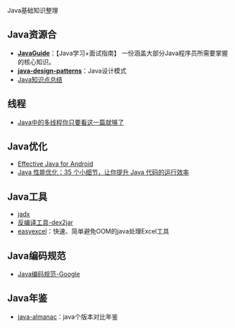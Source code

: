 Java基础知识整理

## Java资源合

* [**JavaGuide**](https://github.com/Snailclimb/JavaGuide)：【Java学习+面试指南】 一份涵盖大部分Java程序员所需要掌握的核心知识。
* [**java-design-patterns**](https://github.com/iluwatar/java-design-patterns)：Java设计模式
* [Java知识点总结](/Java/JavaSummary.md)

## 线程

* [Java中的多线程你只要看这一篇就够了](https://www.cnblogs.com/wxd0108/p/5479442.html)

## Java优化

* [Effective Java for Android](/Java/Effect/EffectiveJava4Android.md)
* [Java 性能优化：35 个小细节，让你提升 Java 代码的运行效率](/Java/Effect/EffectJava35.md)

## Java工具

* [jadx](https://github.com/skylot/jadx)
* [反编译工具-dex2jar](https://github.com/pxb1988/dex2jar)
* [easyexcel](https://github.com/alibaba/easyexcel)：快速、简单避免OOM的java处理Excel工具

## Java编码规范

* [Java编码规范-Google](/Standard/JavaStandard.md)

## Java年鉴

* [java-almanac](https://github.com/marchof/java-almanac)：java个版本对比年鉴

